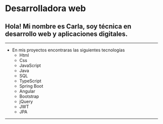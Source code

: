 # Desarrolladora web
## Hola! Mi nombre es Carla, soy técnica en desarrollo web y aplicaciones digitales.
---------------
* En mis proyectos encontraras las siguientes tecnologías
  * Html
  * Css
  * JavaScript
  * Java
  * SQL
  * TypeScript
  * Spring Boot
  * Angular
  * Bootstrap
  * jQuery
  * JWT
  * JPA
 

---------------

### 
